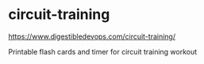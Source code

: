 # circuit-training

<https://www.digestibledevops.com/circuit-training/>

Printable flash cards and timer for circuit training workout
